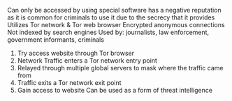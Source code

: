 Can only be accessed by using special software
has a negative reputation as it is common for criminals to use it due to the secrecy that it provides 
Utilizes Tor network & Tor web browser
Encrypted anonymous connections
Not indexed by search engines
Used by: journalists, law enforcement, government informants, criminals
1. Try access website through Tor browser
2. Network Traffic enters a Tor network entry point
3. Relayed through multiple global servers to mask where the traffic came from
4. Traffic exits a Tor network exit point
5. Gain access to website
Can be used as a form of threat intelligence
